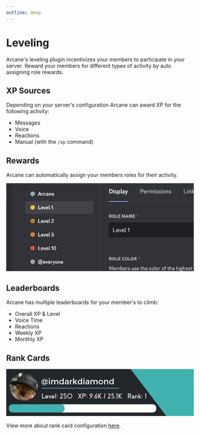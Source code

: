 ```yaml
---
outline: deep
---
```


# Leveling

Arcane's leveling plugin incentivizes your members to participate in your server. Reward your members for different types of activity by auto assigning role rewards.

## XP Sources

Depending on your server's configuration Arcane can award XP for the following activity:

- Messages
- Voice
- Reactions
- Manual (with the `/xp` command)

## Rewards

Arcane can automatically assign your members roles for their activity.

![Role rewards](../../images/leveling/rolerewards.png)

## Leaderboards

Arcane has multiple leaderboards for your member's to climb:

- Overall XP & Level
- Voice Time
- Reactions
- Weekly XP
- Monthly XP

## Rank Cards

![Rank card preview](../../images/leveling/card.png)

View more about rank card configuration [here](./card.md).
